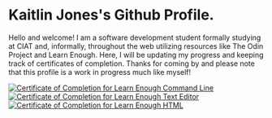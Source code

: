 # Kaitlin Jones's Github Profile. 

Hello and welcome! I am a software development student formally studying at CIAT and, informally,  throughout the web utilizing resources like The Odin Project and Learn Enough. Here, I will be updating my progress and keeping track of certificates of completion. Thanks for coming by and please note that this profile is a work in progress much like myself! 


<a href="https://www.learnenough.com/certificates/6f658de6"><img src="https://www.learnenough.com/certificates/6f658de6/command-line-tutorial.svg" alt="Certificate of Completion for Learn Enough Command Line"></a><a href="https://www.learnenough.com/certificates/6f658de6"><img src="https://www.learnenough.com/certificates/6f658de6/text-editor-tutorial.svg" alt="Certificate of Completion for Learn Enough Text Editor"></a><a href="https://www.learnenough.com/certificates/6f658de6"><img src="https://www.learnenough.com/certificates/6f658de6/html-tutorial.svg" alt="Certificate of Completion for Learn Enough HTML"></a>
